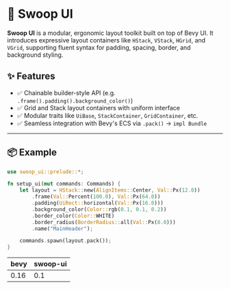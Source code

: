 # 🧱 Swoop UI

**Swoop UI** is a modular, ergonomic layout toolkit built on top of Bevy UI. It introduces expressive layout containers like `HStack`, `VStack`, `HGrid`, and `VGrid`, supporting fluent syntax for padding, spacing, border, and background styling.

## ✨ Features

- ✅ Chainable builder-style API (e.g. `.frame().padding().background_color()`)
- ✅ Grid and Stack layout containers with uniform interface
- ✅ Modular traits like `UiBase`, `StackContainer`, `GridContainer`, etc.
- ✅ Seamless integration with Bevy's ECS via `.pack()` → `impl Bundle`

---

## 📦 Example

```rust
use swoop_ui::prelude::*;

fn setup_ui(mut commands: Commands) {
    let layout = HStack::new(AlignItems::Center, Val::Px(12.0))
        .frame(Val::Percent(100.0), Val::Px(64.0))
        .padding(UiRect::horizontal(Val::Px(16.0)))
        .background_color(Color::rgb(0.1, 0.1, 0.2))
        .border_color(Color::WHITE)
        .border_radius(BorderRadius::all(Val::Px(8.0)))
        .name("MainHeader");

    commands.spawn(layout.pack());
}
```

| bevy  | swoop-ui |
|-------|----------|
| 0.16  | 0.1      |
